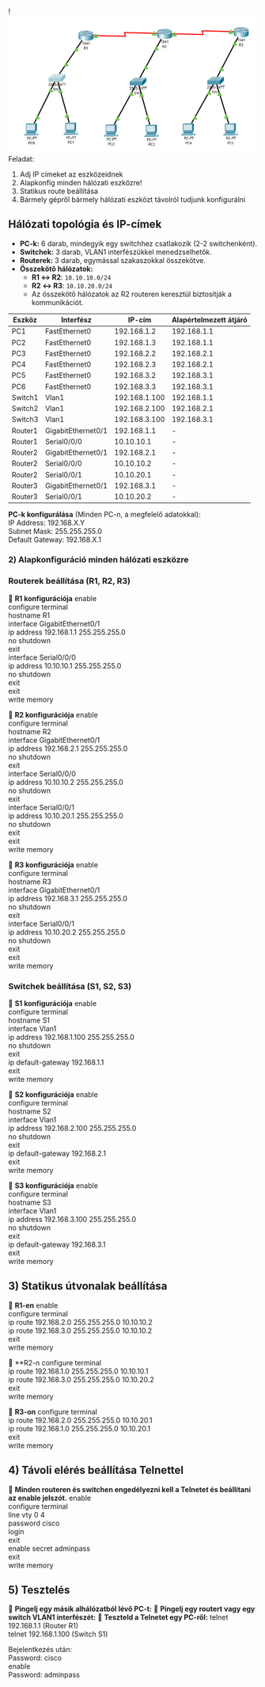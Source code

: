 !![topology](PacketTracer_ETC8RTlAuy.png)
Feladat:
1) Adj IP címeket az eszközeidnek 
2) Alapkonfig minden hálózati eszközre! 
3) Statikus route beállítása 
4) Bármely gépről bármely hálózati eszközt távolról tudjunk konfigurálni

## **Hálózati topológia és IP-címek**

- **PC-k:** 6 darab, mindegyik egy switchhez csatlakozik (2-2 switchenként).
- **Switchek:** 3 darab, VLAN1 interfészükkel menedzselhetők.
- **Routerek:** 3 darab, egymással szakaszokkal összekötve.
- **Összekötő hálózatok:**
    - **R1 ↔ R2**: `10.10.10.0/24`
    - **R2 ↔ R3**: `10.10.20.0/24`
    - Az összekötő hálózatok az R2 routeren keresztül biztosítják a kommunikációt.

| Eszköz  | Interfész          | IP-cím        | Alapértelmezett átjáró |
| ------- | ------------------ | ------------- | ---------------------- |
| PC1     | FastEthernet0      | 192.168.1.2   | 192.168.1.1            |
| PC2     | FastEthernet0      | 192.168.1.3   | 192.168.1.1            |
| PC3     | FastEthernet0      | 192.168.2.2   | 192.168.2.1            |
| PC4     | FastEthernet0      | 192.168.2.3   | 192.168.2.1            |
| PC5     | FastEthernet0      | 192.168.3.2   | 192.168.3.1            |
| PC6     | FastEthernet0      | 192.168.3.3   | 192.168.3.1            |
| Switch1 | Vlan1              | 192.168.1.100 | 192.168.1.1            |
| Switch2 | Vlan1              | 192.168.2.100 | 192.168.2.1            |
| Switch3 | Vlan1              | 192.168.3.100 | 192.168.3.1            |
| Router1 | GigabitEthernet0/1 | 192.168.1.1   | -                      |
| Router1 | Serial0/0/0        | 10.10.10.1    | -                      |
| Router2 | GigabitEthernet0/1 | 192.168.2.1   | -                      |
| Router2 | Serial0/0/0        | 10.10.10.2    | -                      |
| Router2 | Serial0/0/1        | 10.10.20.1    | -                      |
| Router3 | GigabitEthernet0/1 | 192.168.3.1   | -                      |
| Router3 | Serial0/0/1        | 10.10.20.2    | -                      |

**PC-k konfigurálása** (Minden PC-n, a megfelelő adatokkal):  
IP Address: 192.168.X.Y  
Subnet Mask: 255.255.255.0  
Default Gateway: 192.168.X.1  

### **2) Alapkonfiguráció minden hálózati eszközre**

### Routerek beállítása (R1, R2, R3)

🔹 **R1 konfigurációja**
enable  
configure terminal  
hostname R1  
interface GigabitEthernet0/1  
ip address 192.168.1.1 255.255.255.0  
no shutdown  
exit  
interface Serial0/0/0  
ip address 10.10.10.1 255.255.255.0  
no shutdown  
exit  
exit  
write memory  

🔹 **R2 konfigurációja**
enable  
configure terminal  
hostname R2  
interface GigabitEthernet0/1  
ip address 192.168.2.1 255.255.255.0  
no shutdown  
exit  
interface Serial0/0/0  
ip address 10.10.10.2 255.255.255.0  
no shutdown  
exit  
interface Serial0/0/1  
ip address 10.10.20.1 255.255.255.0  
no shutdown  
exit  
exit  
write memory  

🔹 **R3 konfigurációja**
enable  
configure terminal  
hostname R3  
interface GigabitEthernet0/1  
ip address 192.168.3.1 255.255.255.0  
no shutdown  
exit  
interface Serial0/0/1  
ip address 10.10.20.2 255.255.255.0  
no shutdown  
exit  
exit  
write memory  

### Switchek beállítása (S1, S2, S3)
🔹 **S1 konfigurációja**
enable  
configure terminal  
hostname S1  
interface Vlan1  
ip address 192.168.1.100 255.255.255.0  
no shutdown  
exit  
ip default-gateway 192.168.1.1  
exit  
write memory  

🔹 **S2 konfigurációja**
enable  
configure terminal  
hostname S2  
interface Vlan1  
ip address 192.168.2.100 255.255.255.0  
no shutdown  
exit  
ip default-gateway 192.168.2.1  
exit  
write memory  

🔹 **S3 konfigurációja**
enable  
configure terminal  
hostname S3  
interface Vlan1  
ip address 192.168.3.100 255.255.255.0  
no shutdown  
exit  
ip default-gateway 192.168.3.1  
exit  
write memory  

## **3) Statikus útvonalak beállítása**
🔹 **R1-en**
enable  
configure terminal  
ip route 192.168.2.0 255.255.255.0 10.10.10.2  
ip route 192.168.3.0 255.255.255.0 10.10.10.2  
exit  
write memory  

🔹 **R2-n 
configure terminal  
ip route 192.168.1.0 255.255.255.0 10.10.10.1  
ip route 192.168.3.0 255.255.255.0 10.10.20.2  
exit  
write memory  

🔹 **R3-on**
configure terminal  
ip route 192.168.2.0 255.255.255.0 10.10.20.1  
ip route 192.168.1.0 255.255.255.0 10.10.20.1  
exit  
write memory  


## **4) Távoli elérés beállítása Telnettel**

🔹 **Minden routeren és switchen engedélyezni kell a Telnetet és beállítani az enable jelszót.**
enable  
configure terminal  
line vty 0 4  
password cisco  
login  
exit  
enable secret adminpass  
exit  
write memory  

## **5) Tesztelés**

🔹 **Pingelj egy másik alhálózatból lévő PC-t:**
🔹 **Pingelj egy routert vagy egy switch VLAN1 interfészét:**
🔹 **Teszteld a Telnetet egy PC-ről:**
telnet 192.168.1.1  (Router R1)  
telnet 192.168.1.100 (Switch S1)  

Bejelentkezés után:  
Password: cisco  
enable  
Password: adminpass  

